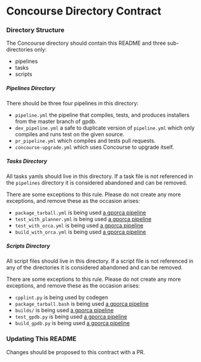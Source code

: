 # Concourse Directory Contract

### Directory Structure
The Concourse directory should contain this README and three sub-directories only:

* pipelines
* tasks
* scripts

##### Pipelines Directory
There should be three four pipelines in this directory:

* `pipeline.yml` the pipeline that compiles, tests, and produces installers from the master branch of gpdb.
* `dev_pipeline.yml` a safe to duplicate version of `pipeline.yml` which only compiles and runs test on the given source.
* `pr_pipeline.yml` which compiles and tests pull requests.
* `concourse-upgrade.yml` which uses Concourse to upgrade itself.

##### Tasks Directory
All tasks yamls should live in this directory.
If a task file is not referenced in the `pipelines` directory it is considered abandoned and can be removed.

There are some exceptions to this rule.
Please do not create any more exceptions, and remove these as the occasion arises:

* `package_tarball.yml` is being used [a gporca pipeline ](https://github.com/greenplum-db/gporca/blob/master/concourse/pipeline.yml)
* `test_with_planner.yml` is being used [a gporca pipeline ](https://github.com/greenplum-db/gporca/blob/master/concourse/pipeline.yml)
* `test_with_orca.yml` is being used [a gporca pipeline ](https://github.com/greenplum-db/gporca/blob/master/concourse/pipeline.yml)
* `build_with_orca.yml` is being used [a gporca pipeline ](https://github.com/greenplum-db/gporca/blob/master/concourse/pipeline.yml)

##### Scripts Directory
All script files should live in this directory.
If a script file is not referenced in any of the directories it is considered abandoned and can be removed.

There are some exceptions to this rule.
Please do not create any more exceptions, and remove these as the occasion arises:

* `cpplint.py` is being used by codegen
* `package_tarball.bash` is being used [a gporca pipeline ](https://github.com/greenplum-db/gporca/blob/master/concourse/pipeline.yml)
* `builds/` is being used [a gporca pipeline ](https://github.com/greenplum-db/gporca/blob/master/concourse/pipeline.yml)
* `test_gpdb.py` is being used [a gporca pipeline ](https://github.com/greenplum-db/gporca/blob/master/concourse/pipeline.yml)
* `build_gpdb.py` is being used [a gporca pipeline ](https://github.com/greenplum-db/gporca/blob/master/concourse/pipeline.yml)

### Updating This README
Changes should be proposed to this contract with a PR.

